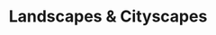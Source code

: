 ---
galleryorder: 2
thumb_path: /img/portfolio/landscapes400x400.jpg
image_path: /img/portfolio/Landscapes/05.jpg
title: Landscapes & Cityscapes
galleryname: Landscapes 
description:  My collection of land and city scapes. 
---
